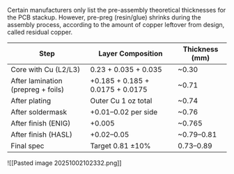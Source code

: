 Certain manufacturers only list the pre-assembly theoretical thicknesses for the PCB stackup. However, pre-preg (resin/glue) shrinks during the assembly process, according to the amount of copper leftover from design, called residual copper.

| Step                               | Layer Composition                | Thickness (mm) |
| ---------------------------------- | -------------------------------- | -------------- |
| Core with Cu (L2/L3)               | 0.23 + 0.035 + 0.035             | ~0.30          |
| After lamination (prepreg + foils) | +0.185 + 0.185 + 0.0175 + 0.0175 | ~0.71          |
| After plating                      | Outer Cu 1 oz total              | ~0.74          |
| After soldermask                   | +0.01–0.02 per side              | ~0.76          |
| After finish (ENIG)                | +0.005                           | ~0.765         |
| After finish (HASL)                | +0.02–0.05                       | ~0.79–0.81     |
| Final spec                         | Target 0.81 ±10%                 | 0.73–0.89      |
![[Pasted image 20251002102332.png]]